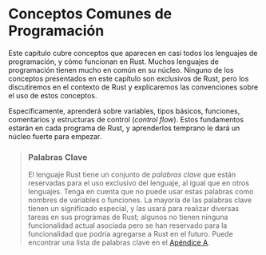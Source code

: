 # Conceptos Comunes de Programación

Este capítulo cubre conceptos que aparecen en casi todos los lenguajes de programación, y cómo funcionan en Rust. Muchos lenguajes de programación tienen mucho en común en su núcleo. Ninguno de los conceptos presentados en este capítulo son exclusivos de Rust, pero los discutiremos en el contexto de Rust y explicaremos las convenciones sobre el uso de estos conceptos.

Específicamente, aprenderá sobre variables, tipos básicos, funciones, comentarios y estructuras de control (*control flow*). Estos fundamentos estarán en cada programa de Rust, y aprenderlos temprano le dará un núcleo fuerte para empezar.

> ### Palabras Clave
>
> El lenguaje Rust tiene un conjunto de *palabras clave* que están reservadas
> para el uso exclusivo del lenguaje, al igual que en otros lenguajes. Tenga
> en cuenta que no puede usar estas palabras como nombres de variables o
> funciones. La mayoría de las palabras clave tienen un significado especial,
> y las usará para realizar diversas tareas en sus programas de Rust; algunos
> no tienen ninguna funcionalidad actual asociada pero se han reservado para
> la funcionalidad que podría agregarse a Rust en el futuro. Puede encontrar
> una lista de palabras clave en el [Apéndice A](appendix-01-keywords.html).